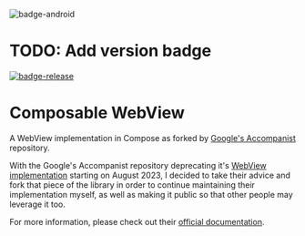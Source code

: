 ![badge-android](http://img.shields.io/badge/platform-android-6EDB8D.svg?style=flat)
# TODO: Add version badge
[![badge-release](https://jitpack.io/v/ivangarzab/composable-webview.svg)](https://jitpack.io/#ivangarzab/composable-webview)


# Composable WebView
A WebView implementation in Compose as forked by [Google's Accompanist](https://github.com/google/accompanist/) repository.

With the Google's Accompanist repository deprecating it's [WebView implementation](https://github.com/google/accompanist/tree/main/web) starting on August 2023,
I decided to take their advice and fork that piece of the library in order to continue maintaining their implementation myself,
as well as making it public so that other people may leverage it too.

For more information, please check out their [official documentation](https://google.github.io/accompanist/web/).
